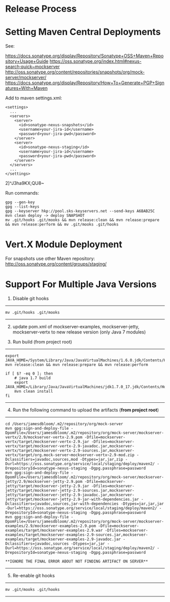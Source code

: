 Release Process
===============

# Setting Maven Central Deployments

See:

https://docs.sonatype.org/display/Repository/Sonatype+OSS+Maven+Repository+Usage+Guide
https://oss.sonatype.org/index.html#nexus-search;quick~mockserver
http://oss.sonatype.org/content/repositories/snapshots/org/mock-server/mockserver/
https://docs.sonatype.org/display/Repository/How+To+Generate+PGP+Signatures+With+Maven

Add to maven settings.xml:

    <settings>
      ...
      <servers>
        <server>
          <id>sonatype-nexus-snapshots</id>
          <username>your-jira-id</username>
          <password>your-jira-pwd</password>
        </server>
        <server>
          <id>sonatype-nexus-staging</id>
          <username>your-jira-id</username>
          <password>your-jira-pwd</password>
        </server>
      </servers>
      ...
    </settings>

2]^J3ha9KX;QU8~

Run commands:

    gpg --gen-key
    gpg --list-keys
    gpg --keyserver hkp://pool.sks-keyservers.net --send-keys A6BAB25C
    mvn clean deploy -> deploy SNAPSHOT
    mv .git/hooks .git/mooks && mvn release:clean && mvn release:prepare && mvn release:perform && mv .git/mooks .git/hooks

# Vert.X Module Deployment

For snapshots use other Maven repository: http://oss.sonatype.org/content/groups/staging/

# Support For Multiple Java Versions

 1. Disable git hooks
 
----------
    mv .git/hooks .git/mooks
----------

 2. update pom.xml of mockserver-examples, mockserver-jetty, mockserver-vertx to new release version (only Java 7 modules)

 3. Run build (from project root)

----------
    export JAVA_HOME=/System/Library/Java/JavaVirtualMachines/1.6.0.jdk/Contents/Home
    mvn release:clean && mvn release:prepare && mvn release:perform

    if [ $? -eq 0 ]; then
        # java 1.7 build
        export JAVA_HOME=/Library/Java/JavaVirtualMachines/jdk1.7.0_17.jdk/Contents/Home
        mvn clean install
    fi
----------
 4. Run the following command to upload the artifacts (**from project root**)

----------
    cd /Users/jamesdbloom/.m2/repository/org/mock-server
    mvn gpg:sign-and-deploy-file -DpomFile=/Users/jamesdbloom/.m2/repository/org/mock-server/mockserver-vertx/2.9/mockserver-vertx-2.9.pom -Dfile=mockserver-vertx/target/mockserver-vertx-2.9.jar -Dfiles=mockserver-vertx/target/mockserver-vertx-2.9-javadoc.jar,mockserver-vertx/target/mockserver-vertx-2.9-sources.jar,mockserver-vertx/target/org.mock-server~mockserver-vertx~2.9-mod.zip -Dclassifiers=javadoc,sources,mod -Dtypes=jar,jar,zip -Durl=https://oss.sonatype.org/service/local/staging/deploy/maven2/ -DrepositoryId=sonatype-nexus-staging -Dgpg.passphrase=password
    mvn gpg:sign-and-deploy-file -DpomFile=/Users/jamesdbloom/.m2/repository/org/mock-server/mockserver-jetty/2.9/mockserver-jetty-2.9.pom -Dfile=mockserver-jetty/target/mockserver-jetty-2.9.jar -Dfiles=mockserver-jetty/target/mockserver-jetty-2.9-sources.jar,mockserver-jetty/target/mockserver-jetty-2.9-javadoc.jar,mockserver-jetty/target/mockserver-jetty-2.9-jar-with-dependencies.jar -Dclassifiers=javadoc,sources,jar-with-dependencies -Dtypes=jar,jar,jar -Durl=https://oss.sonatype.org/service/local/staging/deploy/maven2/ -DrepositoryId=sonatype-nexus-staging -Dgpg.passphrase=password
    mvn gpg:sign-and-deploy-file -DpomFile=/Users/jamesdbloom/.m2/repository/org/mock-server/mockserver-examples/2.9/mockserver-examples-2.9.pom -Dfile=mockserver-examples/target/mockserver-examples-2.9.war -Dfiles=mockserver-examples/target/mockserver-examples-2.9-sources.jar,mockserver-examples/target/mockserver-examples-2.9-javadoc.jar -Dclassifiers=javadoc,sources -Dtypes=jar,jar -Durl=https://oss.sonatype.org/service/local/staging/deploy/maven2/ -DrepositoryId=sonatype-nexus-staging -Dgpg.passphrase=password

    **IGNORE THE FINAL ERROR ABOUT NOT FINDING ARTIFACT ON SERVER**
----------
 5. Re-enable git hooks

----------
    mv .git/mooks .git/hooks
----------


